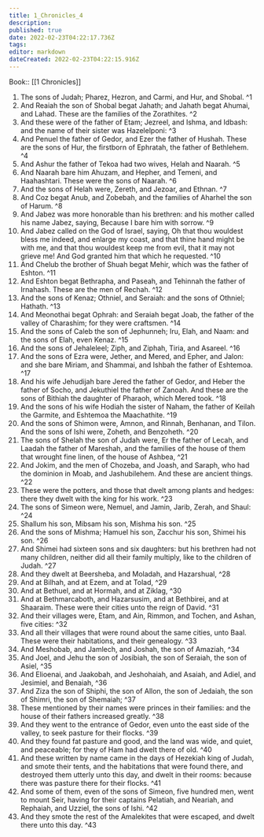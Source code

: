 ```yaml
---
title: 1_Chronicles_4
description: 
published: true
date: 2022-02-23T04:22:17.736Z
tags: 
editor: markdown
dateCreated: 2022-02-23T04:22:15.916Z
---
```


 Book:: [[1 Chronicles]]
 1. The sons of Judah; Pharez, Hezron, and Carmi, and Hur, and Shobal. ^1
 2. And Reaiah the son of Shobal begat Jahath; and Jahath begat Ahumai, and Lahad. These are the families of the Zorathites. ^2
 3. And these were of the father of Etam; Jezreel, and Ishma, and Idbash: and the name of their sister was Hazelelponi: ^3
 4. And Penuel the father of Gedor, and Ezer the father of Hushah. These are the sons of Hur, the firstborn of Ephratah, the father of Bethlehem. ^4
 5. And Ashur the father of Tekoa had two wives, Helah and Naarah. ^5
 6. And Naarah bare him Ahuzam, and Hepher, and Temeni, and Haahashtari. These were the sons of Naarah. ^6
 7. And the sons of Helah were, Zereth, and Jezoar, and Ethnan. ^7
 8. And Coz begat Anub, and Zobebah, and the families of Aharhel the son of Harum. ^8
 9. And Jabez was more honorable than his brethren: and his mother called his name Jabez, saying, Because I bare him with sorrow. ^9
 10. And Jabez called on the God of Israel, saying, Oh that thou wouldest bless me indeed, and enlarge my coast, and that thine hand might be with me, and that thou wouldest keep me from evil, that it may not grieve me! And God granted him that which he requested. ^10
 11. And Chelub the brother of Shuah begat Mehir, which was the father of Eshton. ^11
 12. And Eshton begat Bethrapha, and Paseah, and Tehinnah the father of Irnahash. These are the men of Rechah. ^12
 13. And the sons of Kenaz; Othniel, and Seraiah: and the sons of Othniel; Hathath. ^13
 14. And Meonothai begat Ophrah: and Seraiah begat Joab, the father of the valley of Charashim; for they were craftsmen. ^14
 15. And the sons of Caleb the son of Jephunneh; Iru, Elah, and Naam: and the sons of Elah, even Kenaz. ^15
 16. And the sons of Jehaleleel; Ziph, and Ziphah, Tiria, and Asareel. ^16
 17. And the sons of Ezra were, Jether, and Mered, and Epher, and Jalon: and she bare Miriam, and Shammai, and Ishbah the father of Eshtemoa. ^17
 18. And his wife Jehudijah bare Jered the father of Gedor, and Heber the father of Socho, and Jekuthiel the father of Zanoah. And these are the sons of Bithiah the daughter of Pharaoh, which Mered took. ^18
 19. And the sons of his wife Hodiah the sister of Naham, the father of Keilah the Garmite, and Eshtemoa the Maachathite. ^19
 20. And the sons of Shimon were, Amnon, and Rinnah, Benhanan, and Tilon. And the sons of Ishi were, Zoheth, and Benzoheth. ^20
 21. The sons of Shelah the son of Judah were, Er the father of Lecah, and Laadah the father of Mareshah, and the families of the house of them that wrought fine linen, of the house of Ashbea, ^21
 22. And Jokim, and the men of Chozeba, and Joash, and Saraph, who had the dominion in Moab, and Jashubilehem. And these are ancient things. ^22
 23. These were the potters, and those that dwelt among plants and hedges: there they dwelt with the king for his work. ^23
 24. The sons of Simeon were, Nemuel, and Jamin, Jarib, Zerah, and Shaul: ^24
 25. Shallum his son, Mibsam his son, Mishma his son. ^25
 26. And the sons of Mishma; Hamuel his son, Zacchur his son, Shimei his son. ^26
 27. And Shimei had sixteen sons and six daughters: but his brethren had not many children, neither did all their family multiply, like to the children of Judah. ^27
 28. And they dwelt at Beersheba, and Moladah, and Hazarshual, ^28
 29. And at Bilhah, and at Ezem, and at Tolad, ^29
 30. And at Bethuel, and at Hormah, and at Ziklag, ^30
 31. And at Bethmarcaboth, and Hazarsusim, and at Bethbirei, and at Shaaraim. These were their cities unto the reign of David. ^31
 32. And their villages were, Etam, and Ain, Rimmon, and Tochen, and Ashan, five cities: ^32
 33. And all their villages that were round about the same cities, unto Baal. These were their habitations, and their genealogy. ^33
 34. And Meshobab, and Jamlech, and Joshah, the son of Amaziah, ^34
 35. And Joel, and Jehu the son of Josibiah, the son of Seraiah, the son of Asiel, ^35
 36. And Elioenai, and Jaakobah, and Jeshohaiah, and Asaiah, and Adiel, and Jesimiel, and Benaiah, ^36
 37. And Ziza the son of Shiphi, the son of Allon, the son of Jedaiah, the son of Shimri, the son of Shemaiah; ^37
 38. These mentioned by their names were princes in their families: and the house of their fathers increased greatly. ^38
 39. And they went to the entrance of Gedor, even unto the east side of the valley, to seek pasture for their flocks. ^39
 40. And they found fat pasture and good, and the land was wide, and quiet, and peaceable; for they of Ham had dwelt there of old. ^40
 41. And these written by name came in the days of Hezekiah king of Judah, and smote their tents, and the habitations that were found there, and destroyed them utterly unto this day, and dwelt in their rooms: because there was pasture there for their flocks. ^41
 42. And some of them, even of the sons of Simeon, five hundred men, went to mount Seir, having for their captains Pelatiah, and Neariah, and Rephaiah, and Uzziel, the sons of Ishi. ^42
 43. And they smote the rest of the Amalekites that were escaped, and dwelt there unto this day. ^43
